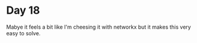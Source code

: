 # Day 18

Mabye it feels a bit like I'm cheesing it with networkx but it makes this very easy to solve.
